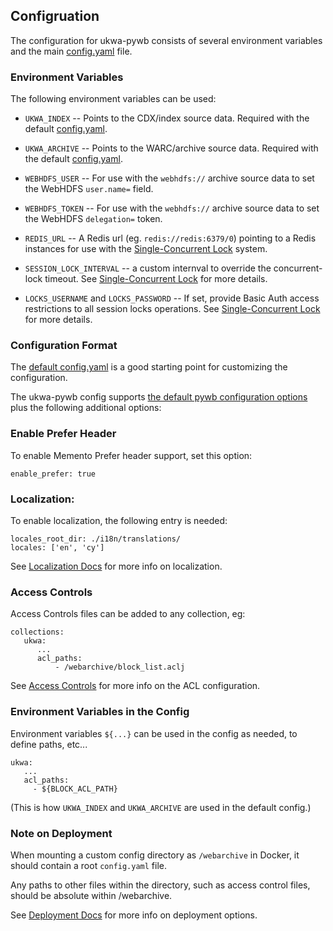 ## Configruation

The configuration for ukwa-pywb consists of several environment variables and the main [config.yaml](https://github.com/ukwa/ukwa-pywb/blob/master/config.yaml) file.

### Environment Variables

The following environment variables can be used:

- `UKWA_INDEX` -- Points to the CDX/index source data. Required with the default [config.yaml](https://github.com/ukwa/ukwa-pywb/blob/master/config.yaml).

- `UKWA_ARCHIVE` -- Points to the WARC/archive source data. Required with the default [config.yaml](https://github.com/ukwa/ukwa-pywb/blob/master/config.yaml).

- `WEBHDFS_USER` -- For use with the `webhdfs://` archive source data to set the WebHDFS `user.name=` field.

- `WEBHDFS_TOKEN` -- For use with the `webhdfs://` archive source data to set the WebHDFS `delegation=` token.

- `REDIS_URL` -- A Redis url (eg. `redis://redis:6379/0`) pointing to a Redis instances for use with the [Single-Concurrent Lock](locks.md) system.

- `SESSION_LOCK_INTERVAL` -- a custom internval to override the concurrent-lock timeout. See [Single-Concurrent Lock](locks.md) for more details.

- `LOCKS_USERNAME` and `LOCKS_PASSWORD` -- If set, provide Basic Auth access restrictions to all session locks operations. See [Single-Concurrent Lock](locks.md) for more details.

### Configuration Format

The [default config.yaml](https://github.com/ukwa/ukwa-pywb/blob/master/config.yaml) is a good starting point for customizing the configuration.

The ukwa-pywb config supports [the default pywb configuration options](http://pywb.readthedocs.io/en/latest/manual/configuring.html) plus the following additional options:


### Enable Prefer Header

To enable Memento Prefer header support, set this option:

```
enable_prefer: true
```


### Localization:

To enable localization, the following entry is needed:

```
locales_root_dir: ./i18n/translations/
locales: ['en', 'cy']
```

See [Localization Docs](localization.md) for more info on localization.


### Access Controls

Access Controls files can be added to any collection, eg:

```
collections:
   ukwa:
      ...
      acl_paths:
          - /webarchive/block_list.aclj
```

See [Access Controls](access_controls.md) for more info on the ACL configuration.

### Environment Variables in the Config

Environment variables `${...}` can be used in the config as needed, to define paths, etc...

```
ukwa:
   ...
   acl_paths:
     - ${BLOCK_ACL_PATH}
```

(This is how `UKWA_INDEX` and `UKWA_ARCHIVE` are used in the default config.)


### Note on Deployment

When mounting a custom config directory as `/webarchive` in Docker, it should contain a root `config.yaml` file.

Any paths to other files within the directory, such as access control files, should be absolute within /webarchive.

See [Deployment Docs](deployment.md) for more info on deployment options.
